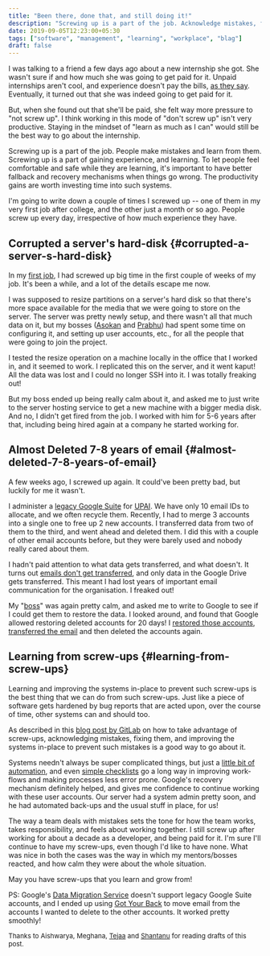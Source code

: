 ```yaml
---
title: "Been there, done that, and still doing it!"
description: "Screwing up is a part of the job. Acknowledge mistakes, fix them, improve systems to prevent them."
date: 2019-09-05T12:23:00+05:30
tags: ["software", "management", "learning", "workplace", "blag"]
draft: false
---
```


I was talking to a friend a few days ago about a new internship she got. She
wasn't sure if and how much she was going to get paid for it. Unpaid internships
aren't cool, and experience doesn't pay the bills, [as they say](https://twitter.com/aoc/status/1154466530500812800). Eventually, it
turned out that she was indeed going to get paid for it.

But, when she found out that she'll be paid, she felt way more pressure to "not
screw up". I think working in this mode of "don't screw up" isn't very productive.
Staying in the mindset of "learn as much as I can" would still be the best way
to go about the internship.

Screwing up is a part of the job. People make mistakes and learn from them.
Screwing up is a part of gaining experience, and learning. To let people feel
comfortable and safe while they are learning, it's important to have better
fallback and recovery mechanisms when things go wrong. The productivity gains
are worth investing time into such systems.

I'm going to write down a couple of times I screwed up -- one of them in my very
first job after college, and the other just a month or so ago. People screw up
every day, irrespective of how much experience they have.


## Corrupted a server's hard-disk {#corrupted-a-server-s-hard-disk}

In my [first job](https://python.fossee.in/), I had screwed up big time in the first couple of weeks of my
job. It's been a while, and a lot of the details escape me now.

I was supposed to resize partitions on a server's hard disk so that there's more
space available for the media that we were going to store on the server. The
server was pretty newly setup, and there wasn't all that much data on it, but my
bosses ([Asokan](https://in.linkedin.com/in/pasokan) and [Prabhu](https://www.aero.iitb.ac.in/~prabhu/)) had spent some time on configuring it, and setting up
user accounts, etc., for all the people that were going to join the project.

I tested the resize operation on a machine locally in the office that I worked
in, and it seemed to work. I replicated this on the server, and it went kaput!
All the data was lost and I could no longer SSH into it. I was totally freaking
out!

But my boss ended up being really calm about it, and asked me to just write to
the server hosting service to get a new machine with a bigger media disk. And
no, I didn't get fired from the job. I worked with him for 5-6 years after that,
including being hired again at a company he started working for.


## Almost Deleted 7-8 years of email {#almost-deleted-7-8-years-of-email}

A few weeks ago, I screwed up again. It could've been pretty bad, but luckily
for me it wasn't.

I administer a [legacy Google Suite](https://support.google.com/a/answer/2855120?hl=en) for [UPAI](https://indiaultimate.org). We have only 10 email IDs to
allocate, and we often recycle them. Recently, I had to merge 3 accounts into a
single one to free up 2 new accounts. I transferred data from two of them to the
third, and went ahead and deleted them. I did this with a couple of other email
accounts before, but they were barely used and nobody really cared about them.

I hadn't paid attention to what data gets transferred, and what doesn't. It
turns out [emails don't get transferred](https://support.google.com/a/answer/33314?hl=en), and only data in the Google Drive gets
transferred. This meant I had lost years of important email communication for
the organisation. I freaked out!

My "[boss](https://indiaultimate.org/u/manickam-narayanan)" was again pretty calm, and asked me to write to Google to see if I
could get them to restore the data. I looked around, and found that Google
allowed restoring deleted accounts for 20 days! I [restored those accounts](https://support.google.com/a/answer/1397578),
[transferred the email](https://support.google.com/a/answer/6351475?hl=en&ref%5Ftopic=6351498) and then deleted the accounts again.


## Learning from screw-ups {#learning-from-screw-ups}

Learning and improving the systems in-place to prevent such screw-ups is the
best thing that we can do from such screw-ups. Just like a piece of software
gets hardened by bug reports that are acted upon, over the course of time, other
systems can and should too.

As described in this [blog post by GitLab](https://about.gitlab.com/2015/01/23/how-to-turn-screw-ups-to-your-advantage/) on how to take advantage of screw-ups,
acknowledging mistakes, fixing them, and improving the systems in-place to
prevent such mistakes is a good way to go about it.

Systems needn't always be super complicated things, but just a [little bit of
automation](https://punchagan.muse-amuse.in/blog/automation-and-habits/), and even [simple checklists](http://scattered-thoughts.net/blog/2016/01/28/notes-on-the-checklist-manifesto/) go a long way in improving work-flows and
making processes less error prone. Google's recovery mechanism definitely
helped, and gives me confidence to continue working with these user accounts.
Our server had a system admin pretty soon, and he had automated back-ups and the
usual stuff in place, for us!

The way a team deals with mistakes sets the tone for how the team works, takes
responsibility, and feels about working together. I still screw up after working
for about a decade as a developer, and being paid for it. I'm sure I'll continue
to have my screw-ups, even though I'd like to have none. What was nice in both
the cases was the way in which my mentors/bosses reacted, and how calm they were
about the whole situation.

May you have screw-ups that you learn and grow from!

PS: Google's [Data Migration Service](https://support.google.com/a/answer/6351475?hl=en&ref%5Ftopic=6351498) doesn't support legacy Google Suite
accounts, and I ended up using [Got Your Back](https://github.com/jay0lee/got-your-back) to move email from the accounts I
wanted to delete to the other accounts. It worked pretty smoothly!

<div style="font-size:small;" class="reviewers">
  <div></div>

Thanks to Aishwarya, Meghana, [Tejaa](https://twitter.com/cst2bicycle/) and [Shantanu](http://baali.muse-amuse.in) for reading drafts of this
post.

</div>
